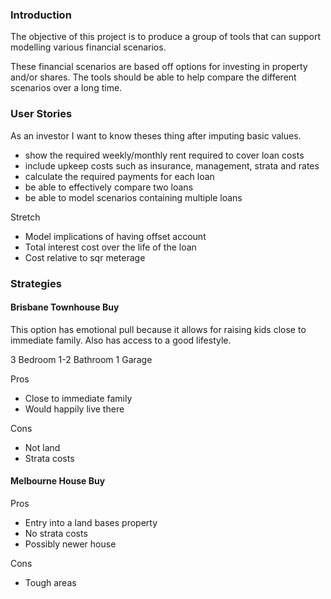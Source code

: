 ### Introduction

The objective of this project is to produce a group of tools that can support modelling various financial scenarios. 

These financial scenarios are based off options for investing in property and/or shares. The tools should be able to help compare the different scenarios over a long time.

### User Stories


As an investor I want to know theses thing after imputing basic values.

* show the required weekly/monthly rent required to cover loan costs
* include upkeep costs such as insurance, management, strata and rates
* calculate the required payments for each loan
* be able to effectively compare two loans
* be able to model scenarios containing multiple loans

Stretch
* Model implications of having offset account
* Total interest cost over the life of the loan
* Cost relative to sqr meterage



### Strategies

#### Brisbane Townhouse Buy

This option has emotional pull because it allows for raising kids close to immediate family. Also has access to a good lifestyle. 

3 Bedroom
1-2 Bathroom
1 Garage

Pros
- Close to immediate family
- Would happily live there

Cons
- Not land
- Strata costs

#### Melbourne House Buy

Pros
- Entry into a land bases property
- No strata costs
- Possibly newer house

Cons
- Tough areas







